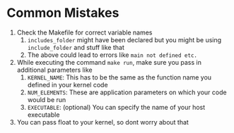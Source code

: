 # Common Mistakes 

1. Check the Makefile for correct variable names 
   1. `includes_folder` might have been declared but you might be using `include_folder` and stuff like that 
   2. The above could lead to errors like 
   `main not defined etc.`
2. While executing the command `make run`, make sure you pass in additional parameters like 
   1. `KERNEL_NAME`: This has to be the same as the function name you defined in your kernel code
   2. `NUM_ELEMENTS`: These are application parameters on which your code would be run 
   3. `EXECUTABLE`: (optional) You can specify the name of your host executable 
3. You can pass float to your kernel, so dont worry about that 